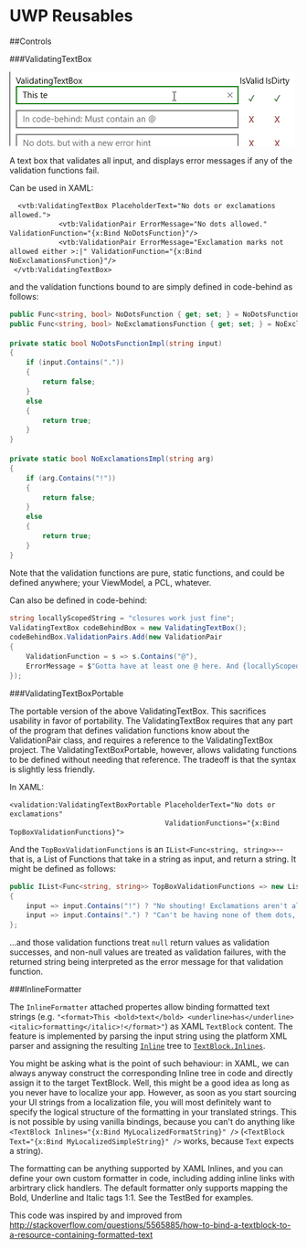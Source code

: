# UWP Reusables

##Controls

###ValidatingTextBox

![Animated example](validatingtextbox-example.gif)

A text box that validates all input, and displays error messages if any of the validation functions fail.

Can be used in XAML:

```XAML
  <vtb:ValidatingTextBox PlaceholderText="No dots or exclamations allowed.">
            <vtb:ValidationPair ErrorMessage="No dots allowed." ValidationFunction="{x:Bind NoDotsFunction}"/>
            <vtb:ValidationPair ErrorMessage="Exclamation marks not allowed either >:|" ValidationFunction="{x:Bind NoExclamationsFunction}"/>
 </vtb:ValidatingTextBox>
```

and the validation functions bound to are simply defined in code-behind as follows:

```C# 	
public Func<string, bool> NoDotsFunction { get; set; } = NoDotsFunctionImpl;
public Func<string, bool> NoExclamationsFunction { get; set; } = NoExclamationsImpl;

private static bool NoDotsFunctionImpl(string input)
{
    if (input.Contains("."))
    {
        return false;
    }
    else
    {
        return true;
    }
}

private static bool NoExclamationsImpl(string arg)
{
    if (arg.Contains("!"))
    {
        return false;
    }
    else
    {
        return true;
    }
}
```

Note that the validation functions are pure, static functions, and could be defined anywhere; your ViewModel, a PCL, whatever.

Can also be defined in code-behind:
   
```C# 
string locallyScopedString = "closures work just fine";
ValidatingTextBox codeBehindBox = new ValidatingTextBox();
codeBehindBox.ValidationPairs.Add(new ValidationPair
{
    ValidationFunction = s => s.Contains("@"),
    ErrorMessage = $"Gotta have at least one @ here. And {locallyScopedString}!",                
});   
```       

###ValidatingTextBoxPortable

The portable version of the above ValidatingTextBox. This sacrifices usability in favor of portability. The ValidatingTextBox requires that
any part of the program that defines validation functions know about the ValidationPair class, and requires a reference to the ValidatingTextBox project.
The ValidatingTextBoxPortable, however, allows validating functions to be defined without needing that reference. The tradeoff is that the syntax is slightly less friendly.

In XAML: 

```XAML
<validation:ValidatingTextBoxPortable PlaceholderText="No dots or exclamations" 
									  ValidationFunctions="{x:Bind TopBoxValidationFunctions}">
```

And the `TopBoxValidationFunctions` is an `IList<Func<string, string>>`--that is, a List of Functions that take in a string as input, and return a string. It might be defined as follows:

```C#
public IList<Func<string, string>> TopBoxValidationFunctions => new List<Func<string, string>>
{
	input => input.Contains("!") ? "No shouting! Exclamations aren't allowed." : null,
    input => input.Contains(".") ? "Can't be having none of them dots, either." : null
};
```

...and those validation functions treat `null` return values as validation successes, and non-null values are treated as validation failures, with the returned string being interpreted as the error message for that validation function.

###InlineFormatter

The `InlineFormatter` attached propertes allow binding formatted text strings (e.g. `"<format>This <bold>text</bold> <underline>has</underline> <italic>formatting</italic>!</format>"`) as XAML `TextBlock` content. The feature is implemented by parsing the input string using the platform XML parser and assigning the resulting [`Inline`](https://msdn.microsoft.com/en-us/library/windows/apps/windows.ui.xaml.documents.inline.aspx) tree to [`TextBlock.Inlines`](https://msdn.microsoft.com/en-us/library/windows/apps/windows.ui.xaml.controls.textblock.inlines.aspx).

You might be asking what is the point of such behaviour: in XAML, we can always anyway construct the corresponding Inline tree in code and directly assign it to the target TextBlock. Well, this might be a good idea as long as you never have to localize your app. However, as soon as you start sourcing your UI strings from a localization file, you will most definitely want to specify the logical structure of the formatting in your translated strings. This is not possible by using vanilla bindings, because you can't do anything like `<TextBlock Inlines="{x:Bind MyLocalizedFormatString}" />` (`<TextBlock Text="{x:Bind MyLocalizedSimpleString}" />` works, because `Text` expects a string).

The formatting can be anything supported by XAML Inlines, and you can define your own custom formatter in code, including adding inline links with arbirtrary click handlers. The default formatter only supports mapping the Bold, Underline and Italic tags 1:1. See the TestBed for examples.

This code was inspired by and improved from http://stackoverflow.com/questions/5565885/how-to-bind-a-textblock-to-a-resource-containing-formatted-text
